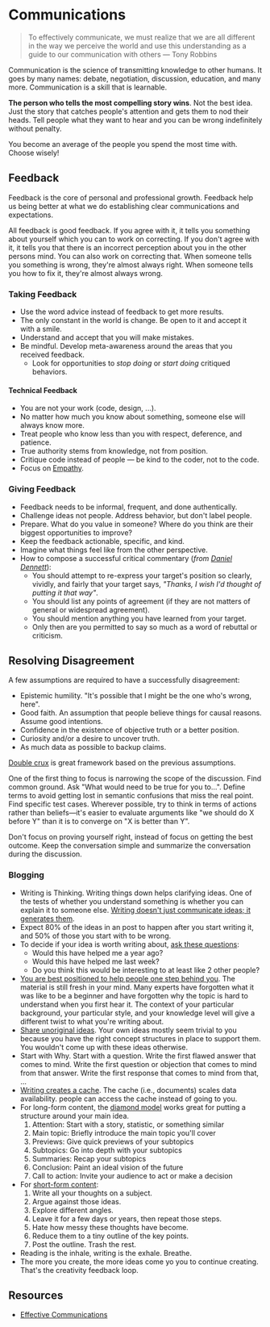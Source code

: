 # Communications

> To effectively communicate, we must realize that we are all different in the way we perceive the world and use this understanding as a guide to our communication with others — Tony Robbins

Communication is the science of transmitting knowledge to other humans. It goes by many names: debate, negotiation, discussion, education, and many more. Communication is a skill that is learnable.

**The person who tells the most compelling story wins**. Not the best idea. Just the story that catches people's attention and gets them to nod their heads. Tell people what they want to hear and you can be wrong indefinitely without penalty.

You become an average of the people you spend the most time with. Choose wisely!

## Feedback

Feedback is the core of personal and professional growth. Feedback help us being better at what we do establishing clear communications and expectations.

All feedback is good feedback. If you agree with it, it tells you something about yourself which you can to work on correcting. If you don't agree with it, it tells you that there is an incorrect perception about you in the other persons mind. You can also work on correcting that. When someone tells you something is wrong, they're almost always right. When someone tells you how to fix it, they're almost always wrong.

### Taking Feedback

- Use the word advice instead of feedback to get more results.
- The only constant in the world is change. Be open to it and accept it with a smile.
- Understand and accept that you will make mistakes.
- Be mindful. Develop meta-awareness around the areas that you received feedback.
  - Look for opportunities to _stop doing_ or _start doing_ critiqued behaviors.

#### Technical Feedback

- You are not your work \(code, design, ...\).
- No matter how much you know about something, someone else will always know more.
- Treat people who know less than you with respect, deference, and patience.
- True authority stems from knowledge, not from position.
- Critique code instead of people — be kind to the coder, not to the code.
- Focus on [Empathy](http://bravenewgeek.com/engineering-empathy/).

### Giving Feedback

- Feedback needs to be informal, frequent, and done authentically.
- Challenge ideas not people. Address behavior, but don't label people.
- Prepare. What do you value in someone? Where do you think are their biggest opportunities to improve?
- Keep the feedback actionable, specific, and kind.
- Imagine what things feel like from the other perspective.
- How to compose a successful critical commentary \(_from_ [_Daniel Dennett_](https://en.wikipedia.org/wiki/Daniel_Dennett)\):
  - You should attempt to re-express your target's position so clearly, vividly, and fairly that your target says, _"Thanks, I wish I'd thought of putting it that way"_.
  - You should list any points of agreement \(if they are not matters of general or widespread agreement\).
  - You should mention anything you have learned from your target.
  - Only then are you permitted to say so much as a word of rebuttal or criticism.

## Resolving Disagreement

A few assumptions are required to have a successfully disagreement:

- Epistemic humility. "It's possible that I might be the one who's wrong, here".
- Good faith. An assumption that people believe things for causal reasons. Assume good intentions.
- Confidence in the existence of objective truth or a better position.
- Curiosity and/or a desire to uncover truth.
- As much data as possible to backup claims.

[Double crux]((https://www.lesswrong.com/posts/exa5kmvopeRyfJgCy/double-crux-a-strategy-for-resolving-disagreement)) is great framework based on the previous assumptions.

One of the first thing to focus is narrowing the scope of the discussion. Find common ground. Ask "What would need to be true for you to...". Define terms to avoid getting lost in semantic confusions that miss the real point. Find specific test cases. Wherever possible, try to think in terms of actions rather than beliefs—it's easier to evaluate arguments like "we should do X before Y" than it is to converge on "X is better than Y".

Don't focus on proving yourself right, instead of focus on getting the best outcome.
Keep the conversation simple and summarize the conversation during the discussion.

### Blogging

- Writing is Thinking. Writing things down helps clarifying ideas. One of the tests of whether you understand something is whether you can explain it to someone else. [Writing doesn't just communicate ideas; it generates them](http://www.paulgraham.com/writing44.html).
- Expect 80% of the ideas in an post to happen after you start writing it, and 50% of those you start with to be wrong.
- To decide if your idea is worth writing about, [ask these questions](https://jvns.ca/blog/2016/05/22/how-do-you-write-blog-posts/):
  - Would this have helped me a year ago?
  - Would this have helped me last week?
  - Do you think this would be interesting to at least like 2 other people?
- [You are best positioned to help people one step behind you](https://medium.com/@racheltho/why-you-yes-you-should-blog-7d2544ac1045). The material is still fresh in your mind. Many experts have forgotten what it was like to be a beginner and have forgotten why the topic is hard to understand when you first hear it. The context of your particular background, your particular style, and your knowledge level will give a different twist to what you're writing about.
- [Share unoriginal ideas](https://guzey.com/personal/why-have-a-blog/). Your own ideas mostly seem trivial to you because you have the right concept structures in place to support them. You wouldn't come up with these ideas otherwise.
- Start with Why. Start with a question. Write the first flawed answer that comes to mind. Write the first question or objection that comes to mind from that answer. Write the first response that comes to mind from that, ...
- [Writing creates a cache](https://twitter.com/eugeneyan/status/1256828203840073728). The cache (i.e., documents) scales data availability. people can access the cache instead of going to you.
- For long-form content, the [diamond model](https://dropbox.design/article/mental-models-for-designers) works great for putting a structure around your main idea.
  1. Attention: Start with a story, statistic, or something similar
  1. Main topic: Briefly introduce the main topic you'll cover
  1. Previews: Give quick previews of your subtopics
  1. Subtopics: Go into depth with your subtopics
  1. Summaries: Recap your subtopics
  1. Conclusion: Paint an ideal vision of the future
  1. Call to action: Invite your audience to act or make a decision
- For [short-form content](https://sivers.org/7):
  1. Write all your thoughts on a subject.
  1. Argue against those ideas.
  1. Explore different angles.
  1. Leave it for a few days or years, then repeat those steps.
  1. Hate how messy these thoughts have become.
  1. Reduce them to a tiny outline of the key points.
  1. Post the outline. Trash the rest.
- Reading is the inhale, writing is the exhale. Breathe.
- The more you create, the more ideas come yo you to continue creating. That's the creativity feedback loop.

## Resources

- [Effective Communications](https://gist.github.com/flopezluis/8b79555b1337e139a9f1d276a42e0019)
